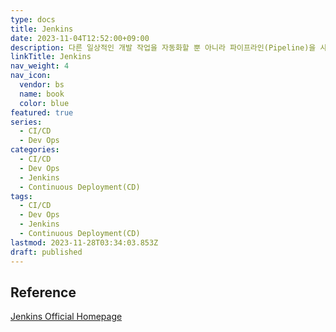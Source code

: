 ```yaml
---
type: docs
title: Jenkins
date: 2023-11-04T12:52:00+09:00
description: 다른 일상적인 개발 작업을 자동화할 뿐 아니라 파이프라인(Pipeline)을 사용해 거의 모든 언어의 조합과 소스코드 리포지토리에 대한 지속적인 통합과 지속적인 전달 환경을 구축하기 위한 간단한 방법을 제공
linkTitle: Jenkins
nav_weight: 4
nav_icon:
  vendor: bs
  name: book
  color: blue
featured: true
series:
  - CI/CD
  - Dev Ops
categories:
  - CI/CD
  - Dev Ops
  - Jenkins
  - Continuous Deployment(CD)
tags:
  - CI/CD
  - Dev Ops
  - Jenkins
  - Continuous Deployment(CD)
lastmod: 2023-11-28T03:34:03.853Z
draft: published
---
```


## Reference

[Jenkins Official Homepage](https://www.jenkins.io/)
